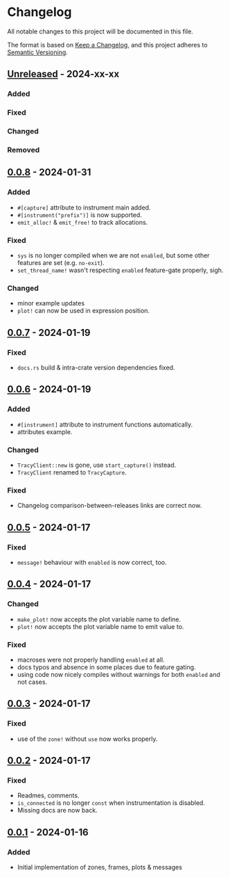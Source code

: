 # Changelog

All notable changes to this project will be documented in this file.

The format is based on [Keep a Changelog](https://keepachangelog.com/en/1.0.0/),
and this project adheres to [Semantic Versioning](https://semver.org/spec/v2.0.0.html).

## [Unreleased] - 2024-xx-xx

### Added
### Fixed
### Changed
### Removed

## [0.0.8] - 2024-01-31

### Added

- `#[capture]` attribute to instrument main added.
- `#[instrument("prefix")]` is now supported.
- `emit_alloc!` & `emit_free!` to track allocations.

### Fixed

- `sys` is no longer compiled when we are not `enabled`, but some
  other features are set (e.g. `no-exit`).
- `set_thread_name!` wasn't respecting `enabled` feature-gate
  properly, sigh.

### Changed

- minor example updates
- `plot!` can now be used in expression position.

## [0.0.7] - 2024-01-19

### Fixed

- `docs.rs` build & intra-crate version dependencies fixed.

## [0.0.6] - 2024-01-19

### Added

- `#[instrument]` attribute to instrument functions automatically.
- attributes example.

### Changed

- `TracyClient::new` is gone, use `start_capture()` instead.
- `TracyClient` renamed to `TracyCapture`.

### Fixed

- Changelog comparison-between-releases links are correct now.

## [0.0.5] - 2024-01-17

### Fixed

- `message!` behaviour with `enabled` is now correct, too.

## [0.0.4] - 2024-01-17

### Changed

- `make_plot!` now accepts the plot variable name to define.
- `plot!` now accepts the plot variable name to emit value to.

### Fixed

- macroses were not properly handling `enabled` at all.
- docs typos and absence in some places due to feature gating.
- using code now nicely compiles without warnings for both `enabled`
  and not cases.

## [0.0.3] - 2024-01-17

### Fixed

- use of the `zone!` without `use` now works properly.

## [0.0.2] - 2024-01-17

### Fixed

- Readmes, comments.
- `is_connected` is no longer `const` when instrumentation is disabled.
- Missing docs are now back.

## [0.0.1] - 2024-01-16

### Added

- Initial implementation of zones, frames, plots & messages

[unreleased]: https://github.com/den-mentiei/tracy-gizmos/compare/v0.0.8...HEAD
[0.0.8]: https://github.com/den-mentiei/tracy-gizmos/compare/v0.0.7..v0.0.8
[0.0.7]: https://github.com/den-mentiei/tracy-gizmos/compare/v0.0.6..v0.0.7
[0.0.6]: https://github.com/den-mentiei/tracy-gizmos/compare/v0.0.5..v0.0.6
[0.0.5]: https://github.com/den-mentiei/tracy-gizmos/compare/v0.0.4..v0.0.5
[0.0.4]: https://github.com/den-mentiei/tracy-gizmos/compare/v0.0.3..v0.0.4
[0.0.3]: https://github.com/den-mentiei/tracy-gizmos/compare/v0.0.2..v0.0.3
[0.0.2]: https://github.com/den-mentiei/tracy-gizmos/compare/v0.0.1..v0.0.2
[0.0.1]: https://github.com/den-mentiei/tracy-gizmos/releases/tag/v0.0.1
